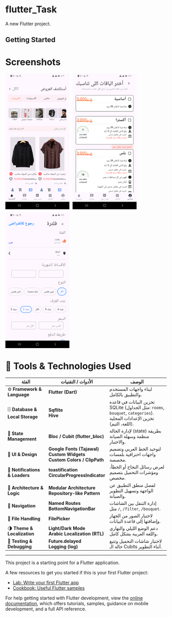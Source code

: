 # flutter_Task 

A new Flutter project.

## Getting Started

# Screenshots 

  <div style="display: flex; flex-wrap: wrap; gap: 10px;">
  <img src="assets/home.png" width="200" alt="Home Page">
  <img src="assets/bouquet.png" width="200" alt="Bouquet Page">
  <img src="assets/room.png" width="200" alt="Room Page">

</div>
  


 # 🧰 Tools & Technologies Used
| الفئة | الأدوات / التقنيات | الوصف |
|-------|--------------------|--------|
| ⚙️ **Framework & Language** | **Flutter (Dart)** | لبناء واجهات المستخدم والتطبيق بالكامل. |
| 🗄️ **Database & Local Storage** | **Sqflite** <br> **Hive** | تخزين البيانات في قاعدة SQLite (مثل الجداول: `rooms`, `bouquet`, `categories`).<br>تخزين الإعدادات المحلية (اللغة، الثيم). |
| 🧠 **State Management** | **Bloc / Cubit (flutter_bloc)** | لإدارة الحالة (state) بطريقة منظمة وسهلة الصيانة والاختبار. |
| 🎨 **UI & Design** | **Google Fonts (Tajawal)** <br> **Custom Widgets** <br> **Custom Colors / ClipPath** | لتوحيد الخط العربي وتصميم واجهات احترافية بلمسات مخصصة. |
| 🔔 **Notifications & Loaders** | **toastification** <br> **CircularProgressIndicator** | لعرض رسائل النجاح أو الخطأ، ومؤشرات التحميل بتصميم مخصص. |
| 🧩 **Architecture & Logic** | **Modular Architecture** <br> **Repository-like Pattern** | لفصل منطق التطبيق عن الواجهة وتسهيل التطوير والصيانة. |
| 🧭 **Navigation** | **Named Routes** <br> **BottomNavigationBar** | إدارة التنقل بين الشاشات مثل `/`, `/filter`, `/bouquet`. |
| 📂 **File Handling** | **FilePicker** | لاختيار الصور من الجهاز وإضافتها إلى قاعدة البيانات. |
| 🌗 **Theme & Localization** | **Light/Dark Mode** <br> **Arabic Localization (RTL)** | دعم الوضع الليلي والنهاري واللغة العربية بشكل كامل. |
| 🧪 **Testing & Debugging** | **Future.delayed** <br> **Logging (log)** | لاختبار شاشات التحميل وتتبع حالة الـ Cubits أثناء التطوير. |

---




This project is a starting point for a Flutter application.

A few resources to get you started if this is your first Flutter project:

- [Lab: Write your first Flutter app](https://docs.flutter.dev/get-started/codelab)
- [Cookbook: Useful Flutter samples](https://docs.flutter.dev/cookbook)

For help getting started with Flutter development, view the
[online documentation](https://docs.flutter.dev/), which offers tutorials,
samples, guidance on mobile development, and a full API reference.
